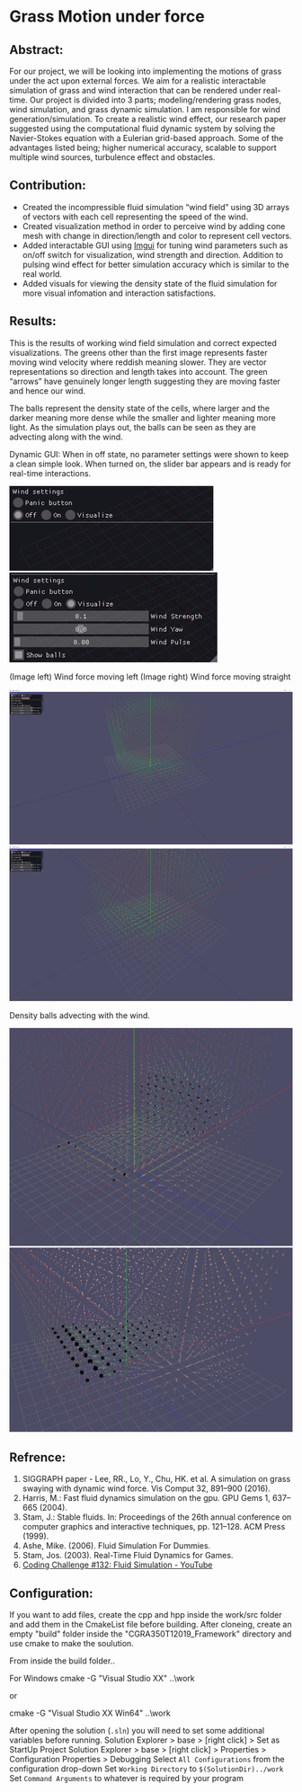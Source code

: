 # Grass Motion under force

## Abstract:

For our project, we will be looking into implementing the motions of grass under the act upon external forces. We aim for a realistic interactable simulation of grass and wind interaction that can be rendered under real-time. Our project is divided into 3 parts; modeling/rendering grass nodes, wind simulation, and grass dynamic simulation. I am responsible for wind generation/simulation. To create a realistic wind effect, our research paper suggested using the computational fluid dynamic system by solving the Navier-Stokes equation with a Eulerian grid-based approach. Some of the advantages listed being; higher numerical accuracy, scalable to support multiple wind sources, turbulence effect and obstacles.

## Contribution:

- Created the incompressible fluid simulation “wind field” using 3D arrays of vectors with each cell representing the speed of the wind.
- Created visualization method in order to perceive wind by adding cone mesh with change in direction/length and color to represent cell vectors.
- Added interactable GUI using [Imgui](https://eliasdaler.github.io/using-imgui-with-sfml-pt2/) for tuning wind parameters such as on/off switch for visualization, wind strength and direction. Addition to pulsing wind effect for better simulation accuracy which is similar to the real world.
- Added visuals for viewing the density state of the fluid simulation for more visual infomation and interaction satisfactions. 

## Results:
This is the results of working wind field simulation and correct expected visualizations. The greens other than the first image represents faster moving wind velocity where reddish meaning slower. They are vector representations so direction and length takes into account. The green “arrows” have genuinely longer length suggesting they are moving faster and hence our wind. 

The balls represent the density state of the cells, where larger and the darker meaning more dense while the smaller and lighter meaning more light. As the simulation plays out, the balls can be seen as they are advecting along with the wind.

Dynamic GUI:
When in off state, no parameter settings were shown to keep a clean simple look.
When turned on, the slider bar appears and is ready for real-time interactions.

![wField](screen_capture/imgui2.png)
![wField](screen_capture/imgui.png)

(Image left) Wind force moving left (Image right) Wind force moving straight

![wField](screen_capture/vel.png)
![wField](screen_capture/vel_flowing.png)

Density balls advecting with the wind.

![wField](screen_capture/Den_flowing.png)
![wField](screen_capture/Density.png)


## Refrence:

1) SIGGRAPH paper - Lee, RR., Lo, Y., Chu, HK. et al. A simulation on grass swaying with dynamic wind force. Vis Comput 32, 891–900 (2016).
2) Harris, M.: Fast fluid dynamics simulation on the gpu. GPU Gems 1, 637–665 (2004).
3) Stam, J.: Stable fluids. In: Proceedings of the 26th annual conference on computer graphics and interactive techniques, pp. 121–128. ACM Press (1999).
4) Ashe, Mike. (2006). Fluid Simulation For Dummies.
5) Stam, Jos. (2003). Real-Time Fluid Dynamics for Games.
6) [Coding Challenge #132: Fluid Simulation - YouTube](https://www.youtube.com/watch?v=alhpH6ECFvQ)


## Configuration:

If you want to add files, create the cpp and hpp inside the work/src folder and add them in the CmakeList file before building.
After cloneing, create an empty "build" folder inside the "CGRA350T12019_Framework" directory and use cmake to make the soulution.

From inside the build folder..

For Windows
cmake -G "Visual Studio XX" ..\work

or

cmake -G "Visual Studio XX Win64" ..\work


After opening the solution (`.sln`) you will need to set some additional variables before running.
Solution Explorer > base > [right click] > Set as StartUp Project
Solution Explorer > base > [right click] > Properties > Configuration Properties > Debugging
Select `All Configurations` from the configuration drop-down
Set `Working Directory` to `$(SolutionDir)../work`
Set `Command Arguments` to whatever is required by your program

